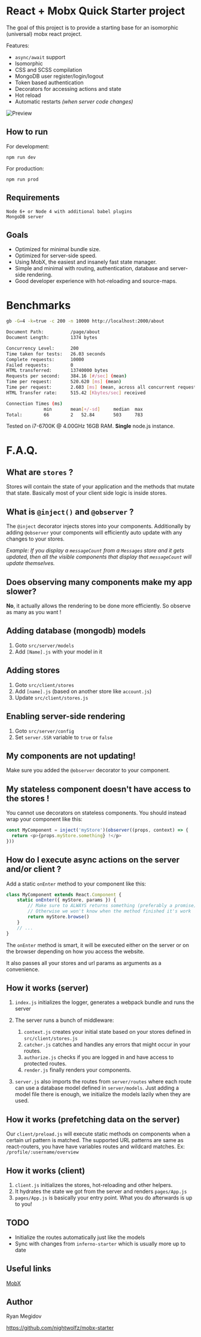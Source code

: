 # React + Mobx Quick Starter project

The goal of this project is to provide a starting base for an isomorphic (universal) mobx react project.

Features:
+ `async/await` support
+ Isomorphic
+ CSS and SCSS compilation
+ MongoDB user register/login/logout
+ Token based authentication
+ Decorators for accessing actions and state
+ Hot reload
+ Automatic restarts _(when server code changes)_


![Preview](https://raw.githubusercontent.com/nightwolfz/mobx-starter/master/preview.png)


## How to run

For development:

    npm run dev

For production:

    npm run prod

## Requirements

    Node 6+ or Node 4 with additional babel plugins
    MongoDB server

## Goals

- Optimized for minimal bundle size.
- Optimized for server-side speed.
- Using MobX, the easiest and insanely fast state manager.
- Simple and minimal with routing, authentication, database and server-side rendering.
- Good developer experience with hot-reloading and source-maps.


# Benchmarks

```sh
gb -G=4 -k=true -c 200 -n 10000 http://localhost:2000/about

Document Path:          /page/about
Document Length:        1374 bytes

Concurrency Level:      200
Time taken for tests:   26.03 seconds
Complete requests:      10000
Failed requests:        0
HTML transferred:       13740000 bytes
Requests per second:    384.16 [#/sec] (mean)
Time per request:       520.620 [ms] (mean)
Time per request:       2.603 [ms] (mean, across all concurrent requests)
HTML Transfer rate:     515.42 [Kbytes/sec] received

Connection Times (ms)
              min       mean[+/-sd]     median  max
Total:        66        2   52.84       503     783
```
Tested on i7-6700K @ 4.00GHz 16GB RAM. **Single** node.js instance.

# F.A.Q.

## What are `stores` ?

Stores will contain the state of your application and the methods that mutate that state.
Basically most of your client side logic is inside stores.


## What is `@inject()` and `@observer` ?

The `@inject` decorator injects stores into your components.
Additionally by adding `@observer` your components will efficiently auto update with any changes to your stores.

_Example: If you display a `messageCount` from a `Messages` store and it gets updated,
then all the visible components that display that `messageCount` will update themselves._


## Does observing many components make my app slower?

**No**, it actually allows the rendering to be done more efficiently. So observe as many as you want !


## Adding database (mongodb) models

1. Goto `src/server/models`
2. Add `[Name].js` with your model in it

## Adding stores

1. Goto `src/client/stores`
2. Add `[name].js` (based on another store like `account.js`)
3. Update `src/client/stores.js`

## Enabling server-side rendering

1. Goto `src/server/config`
2. Set `server.SSR` variable to `true` or `false`

## My components are not updating!

Make sure you added the `@observer` decorator to your component.

## My stateless component doesn't have access to the stores !

You cannot use decorators on stateless components.
You should instead wrap your component like this:

```js
const MyComponent = inject('myStore')(observer((props, context) => {
  return <p>{props.myStore.something} !</p>
}))
````

## How do I execute async actions on the server and/or client ?

Add a static `onEnter` method to your component like this:

```js
class MyComponent extends React.Component {
    static onEnter({ myStore, params }) {
        // Make sure to ALWAYS returns something (preferably a promise), even if its nothing!
        // Otherwise we won't know when the method finished it's work
        return myStore.browse()
    }
    // ...
}
```

The `onEnter` method is smart, it will be executed either on the server or on the browser depending on how you access the website.

It also passes all your stores and url params as arguments as a convenience.

## How it works (server)

1. `index.js` initializes the logger, generates a webpack bundle and runs the server

2. The server runs a bunch of middleware:

    1. `context.js` creates your initial state based on your stores defined in `src/client/stores.js`
    2. `catcher.js` catches and handles any errors that might occur in your routes.
    3. `authorize.js` checks if you are logged in and have access to protected routes.
    4. `render.js` finally renders your components.
    
3. `server.js` also imports the routes from `server/routes` where each route can use a database model defined in `server/models`.
Just adding a model file there is enough, we initialize the models lazily when they are used.

## How it works (prefetching data on the server)

Our `client/preload.js` will execute static methods on components when a certain url pattern is matched.
The supported URL patterns are same as react-routers, you have have variables routes and wildcard matches.
Ex: `/profile/:username/overview`

## How it works (client)

1. `client.js` initializes the stores, hot-reloading and other helpers. 
2. It hydrates the state we got from the server and renders `pages/App.js`
3. `pages/App.js` is basically your entry point. What you do afterwards is up to you!

## TODO

* Initialize the routes automatically just like the models
* Sync with changes from `inferno-starter` which is usually more up to date

## Useful links

[MobX](https://mobxjs.github.io/mobx/)


## Author

Ryan Megidov

https://github.com/nightwolfz/mobx-starter
